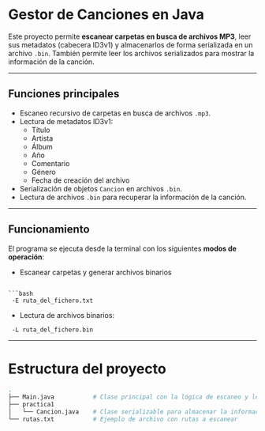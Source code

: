 # Gestor de Canciones en Java

Este proyecto permite **escanear carpetas en busca de archivos MP3**, leer sus metadatos (cabecera ID3v1) y almacenarlos de forma serializada en un archivo `.bin`. También permite leer los archivos serializados para mostrar la información de la canción.

---

## Funciones principales

- Escaneo recursivo de carpetas en busca de archivos `.mp3`.
- Lectura de metadatos ID3v1:
  - Título
  - Artista
  - Álbum
  - Año
  - Comentario
  - Género
  - Fecha de creación del archivo
- Serialización de objetos `Cancion` en archivos `.bin`.
- Lectura de archivos `.bin` para recuperar la información de la canción.

---

## Funcionamiento

El programa se ejecuta desde la terminal con los siguientes **modos de operación**:

- Escanear carpetas y generar archivos binarios
```

```bash
 -E ruta_del_fichero.txt
 ```
 
- Lectura de archivos binarios:

```bash
 -L ruta_del_fichero.bin
```

---

# Estructura del proyecto
```bash
.
├── Main.java           # Clase principal con la lógica de escaneo y lectura
├── practica1
│   └── Cancion.java    # Clase serializable para almacenar la información de la canción
└── rutas.txt           # Ejemplo de archivo con rutas a escanear
```